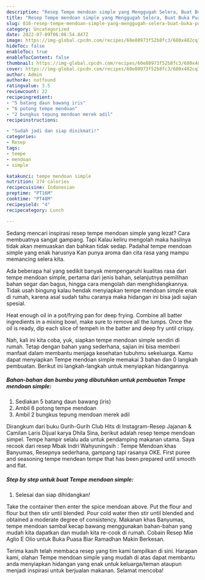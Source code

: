 ```yaml
---
description: "Resep Tempe mendoan simple yang Menggugah Selera, Buat Buka Puasa Lezat"
title: "Resep Tempe mendoan simple yang Menggugah Selera, Buat Buka Puasa Lezat"
slug: 816-resep-tempe-mendoan-simple-yang-menggugah-selera-buat-buka-puasa-lezat
category: Uncategorized
date: 2022-07-09T06:08:54.847Z
image: https://img-global.cpcdn.com/recipes/60e80973f52b8fc3/680x482cq70/tempe-mendoan-simple-foto-resep-utama.jpg
hideToc: false
enableToc: true
enableTocContent: false
thumbnail: https://img-global.cpcdn.com/recipes/60e80973f52b8fc3/680x482cq70/tempe-mendoan-simple-foto-resep-utama.jpg
cover: https://img-global.cpcdn.com/recipes/60e80973f52b8fc3/680x482cq70/tempe-mendoan-simple-foto-resep-utama.jpg
author: Admin
authorAv: notfound
ratingvalue: 3.5
reviewcount: 22
recipeingredient:
- "5 batang daun bawang iris"
- "6 potong tempe mendoan"
- "2 bungkus tepung mendoan merek adil"
recipeinstructions:

- "Sudah jadi dan siap dinikmati!"
categories:
- Resep
tags:
- tempe
- mendoan
- simple

katakunci: tempe mendoan simple 
nutrition: 274 calories
recipecuisine: Indonesian
preptime: "PT16M"
cooktime: "PT48M"
recipeyield: "4"
recipecategory: Lunch

---
```



Sedang mencari inspirasi resep tempe mendoan simple yang lezat? Cara membuatnya sangat gampang. Tapi Kalau keliru mengolah maka hasilnya tidak akan memuaskan dan bahkan tidak sedap. Padahal tempe mendoan simple yang enak harusnya Kan punya aroma dan cita rasa yang mampu memancing selera kita.


Ada beberapa hal yang sedikit banyak mempengaruhi kualitas rasa dari tempe mendoan simple, pertama dari jenis bahan, selanjutnya pemilihan bahan segar dan bagus, hingga cara mengolah dan menghidangkannya. Tidak usah bingung kalau hendak menyiapkan tempe mendoan simple enak di rumah, karena asal sudah tahu caranya maka hidangan ini bisa jadi sajian spesial.

Heat enough oil in a pot/frying pan for deep frying. Combine all batter ingredients in a mixing bowl, make sure to remove all the lumps. Once the oil is ready, dip each slice of tempeh in the batter and deep fry until crispy.


Nah, kali ini kita coba, yuk, siapkan tempe mendoan simple sendiri di rumah. Tetap dengan bahan yang sederhana, sajian ini bisa memberi manfaat dalam membantu menjaga kesehatan tubuhmu sekeluarga. Kamu dapat menyiapkan Tempe mendoan simple memakai 3 bahan dan 0 langkah pembuatan. Berikut ini langkah-langkah untuk menyiapkan hidangannya.

<!--inarticleads1-->

##### Bahan-bahan dan bumbu yang dibutuhkan untuk pembuatan Tempe mendoan simple:

1. Sediakan 5 batang daun bawang (iris)
1. Ambil 6 potong tempe mendoan
1. Ambil 2 bungkus tepung mendoan merek adil


Dirangkum dari buku Gurih-Gurih Club Hits di Instagram-Resep Jajanan &amp; Camilan Laris Dijual karya Dhila Sina, berikut adalah resep tempe mendoan simpel. Tempe hampir selalu ada untuk pendamping makanan utama. Saya recook dari resep Mbak Indri Wahyuningsih : Tempe Mendoan khas Banyumas, Resepnya sederhana, gampang tapi rasanya OKE. First puree and seasoning tempe mendean tempe that has been prepared until smooth and flat. 

<!--inarticleads2-->

##### Step by step untuk buat Tempe mendoan simple:


1. Selesai dan siap dihidangkan!

Take the container then enter the spice mendoan above. Put the flour and flour but then stir until blended. Pour cold water then stir until blended and obtained a moderate degree of consistency. Makanan khas Banyumas, tempe mendoan sambal kecap bawang menggunakan bahan-bahan yang mudah kita dapatkan dan mudah kita re-cook di rumah. Cobain Resep Mie Aglio E Olio untuk Buka Puasa Biar Ramadhan Makin Berkesan. 

Terima kasih telah membaca resep yang tim kami tampilkan di sini. Harapan kami, olahan Tempe mendoan simple yang mudah di atas dapat membantu anda menyiapkan hidangan yang enak untuk keluarga/teman ataupun menjadi inspirasi untuk berjualan makanan. Selamat mencoba!
